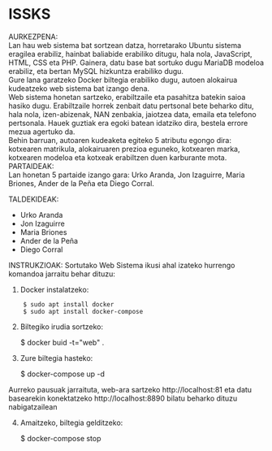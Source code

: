 # ISSKS  
AURKEZPENA:  
Lan hau web sistema bat sortzean datza, horretarako Ubuntu sistema eragilea erabiliz, hainbat baliabide erabiliko ditugu, hala nola, JavaScript, HTML, CSS eta PHP. Gainera, datu base bat sortuko dugu MariaDB modeloa erabiliz, eta bertan MySQL hizkuntza erabiliko dugu.  
Gure lana garatzeko Docker biltegia erabiliko dugu, autoen alokairua kudeatzeko web sistema bat izango dena.   
Web sistema honetan sartzeko, erabiltzaile eta pasahitza batekin saioa hasiko dugu. Erabiltzaile horrek zenbait datu pertsonal bete beharko ditu, hala nola, izen-abizenak, NAN zenbakia, jaiotzea data, emaila eta telefono pertsonala. Hauek guztiak era egoki batean idatziko dira, bestela errore mezua agertuko da.  
Behin barruan, autoaren kudeaketa egiteko 5 atributu egongo dira: kotxearen matrikula, alokairuaren prezioa eguneko, kotxearen marka, kotxearen modeloa eta kotxeak erabiltzen duen karburante mota.  
PARTAIDEAK:  
Lan honetan 5 partaide izango gara: Urko Aranda, Jon Izaguirre, Maria Briones, Ander de la Peña eta Diego Corral.     

TALDEKIDEAK:
* Urko Aranda
* Jon Izaguirre
* Maria Briones
* Ander de la Peña
* Diego Corral

INSTRUKZIOAK:
Sortutako Web Sistema ikusi ahal izateko hurrengo komandoa jarraitu behar dituzu:

1. Docker instalatzeko:
```
	$ sudo apt install docker
	$ sudo apt install docker-compose
```
2. Biltegiko irudia sortzeko:

	$ docker buid -t="web" .
	
3. Zure biltegia hasteko:

	$ docker-compose up -d
	
Aurreko pausuak jarraituta, web-ara sartzeko http://localhost:81 eta datu basearekin konektatzeko http://localhost:8890 bilatu beharko dituzu nabigatzailean

4. Amaitzeko, biltegia gelditzeko:

	$ docker-compose stop
	
